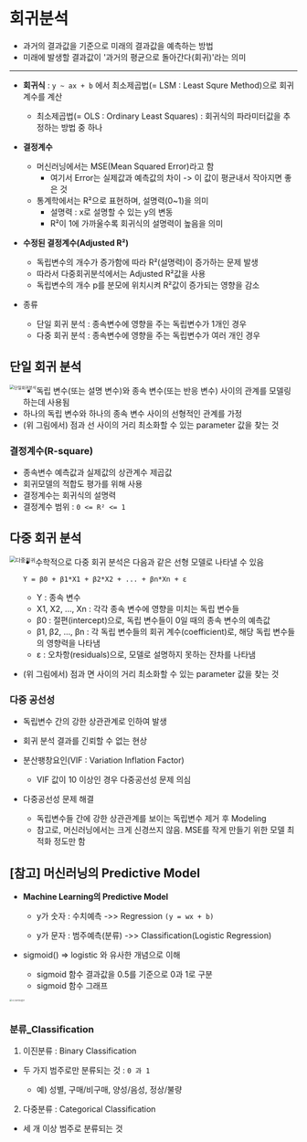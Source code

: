 # 회귀분석

- 과거의 결과값을 기준으로 미래의 결과값을 예측하는 방법
- 미래에 발생할 결과값이 '과거의 평균으로 돌아간다(회귀)'라는 의미

---

- **회귀식** : `y ~ ax + b` 에서 최소제곱법(= LSM : Least Squre Method)으로 회귀계수를 계산

  - 최소제곱법(= OLS : Ordinary Least Squares) : 회귀식의 파라미터값을 추정하는 방법 중 하나

- **결정계수** 

  - 머신러닝에서는 MSE(Mean Squared Error)라고 함
    - 여기서 Error는 실제값과 예측값의 차이 -> 이 값이 평균내서 작아지면 좋은 것
  - 통계학에서는 R²으로 표현하며, 설명력(0~1)을 의미
    - 설명력 : x로 설명할 수 있는 y의 변동  
    - R²이 1에 가까울수록 회귀식의 설명력이 높음을 의미

- **수정된 결정계수(Adjusted R²)**

  - 독립변수의 개수가 증가함에 따라 R²(설명력)이 증가하는 문제 발생
  - 따라서 다중회귀분석에서는 Adjusted R²값을 사용
  - 독립변수의 개수 p를 분모에 위치시켜 R²값이 증가되는 영향을 감소

- 종류
  - 단일 회귀 분석 : 종속변수에 영향을 주는 독립변수가 1개인 경우
  - 다중 회귀 분석 : 종속변수에 영향을 주는 독립변수가 여러 개인 경우

  

## 단일 회귀 분석

<img src="https://blog.kakaocdn.net/dn/lzFe6/btrAxGrUazC/jbFPTJiq5UTrZzkXDnGiB0/img.gif" alt="단일회귀분석" style="zoom:50%; float:left" />

- 독립 변수(또는 설명 변수)와 종속 변수(또는 반응 변수) 사이의 관계를 모델링하는데 사용됨
- 하나의 독립 변수와 하나의 종속 변수 사이의 선형적인 관계를 가정
- (위 그림에서) 점과 선 사이의 거리 최소화할 수 있는 parameter 값을 찾는 것

### 결정계수(R-square)

- 종속변수 예측값과 실제값의 상관계수 제곱값
- 회귀모델의 적합도 평가를 위해 사용
- 결정계수는 회귀식의 설명력
- 결정계수 범위 : `0 <= R² <= 1`



## 다중 회귀 분석

<img src="https://miro.medium.com/max/1120/0*AqzOn7p--nveVULA.png" alt="다중회귀" style="zoom:67%; float:left" />

- 수학적으로 다중 회귀 분석은 다음과 같은 선형 모델로 나타낼 수 있음

  `Y = β0 + β1*X1 + β2*X2 + ... + βn*Xn + ε`

  - Y :  종속 변수
  - X1, X2, ..., Xn : 각각 종속 변수에 영향을 미치는 독립 변수들
  - β0 : 절편(intercept)으로, 독립 변수들이 0일 때의 종속 변수의 예측값
  - β1, β2, ..., βn : 각 독립 변수들의 회귀 계수(coefficient)로, 해당 독립 변수들의 영향력을 나타냄
  - ε : 오차항(residuals)으로, 모델로 설명하지 못하는 잔차를 나타냄

- (위 그림에서) 점과 면 사이의 거리 최소화할 수 있는 parameter 값을 찾는 것



### 다중 공선성

- 독립변수 간의 강한 상관관계로 인하여 발생
- 회귀 분석 결과를 긴뢰할 수 없는 현상

- 분산팽창요인(VIF : Variation Inflation Factor)

  - VIF 값이 10 이상인 경우 다중공선성 문제 의심

- 다중공선성 문제 해결

  - 독립변수들 간에 강한 상관관계를 보이는 독립변수 제거 후 Modeling
  - 참고로, 머신러닝에서는 크게 신경쓰지 않음. MSE를 작게 만들기 위한 모델 최적화 정도만 함

  

## [참고] 머신러닝의 Predictive Model

- **Machine Learning의 Predictive Model**

  - y가 숫자 : 수치예측 ->> Regression `(y = wx + b)`

  - y가 문자 : 범주예측(분류) ->> Classification(Logistic Regression)

- sigmoid() => logistic 와 유사한 개념으로 이해
  - sigmoid 함수 결과값을 0.5를 기준으로 0과 1로 구분
  - sigmoid 함수 그래프

​	<img src="https://cloud2data.com/wp-content/uploads/2022/11/2560px-Sigmoid-function-2.svg_.png" alt="시그모이드함수" style="zoom:25%; float:left;" />

















### 분류_Classification

1. 이진분류 : Binary Classification

- 두 가지 범주로만 분류되는 것 : `0 과 1`

  - 예) 성별, 구매/비구매, 양성/음성, 정상/불량

  

2. 다중분류 : Categorical Classification

- 세 개 이상 범주로 분류되는 것

